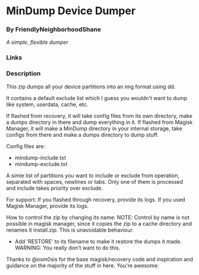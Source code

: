 # MinDump Device Dumper
### By FriendlyNeighborhoodShane
*A simple, flexible dumper*

### Links
### Description
This zip dumps all your device partitions into an img format using dd.

It contains a default exclude list which I guess you wouldn't want to dump like system, userdata, cache, etc.

If flashed from recovery, it will take config files from its own directory, make a dumps directory in there and dump everything in it. If flashed from Magisk Manager, it will make a MinDump directory in your internal storage, take configs from there and make a dumps directory to dump stuff.

Config files are:
- mindump-include.txt
- mindump-exclude.txt

A simle list of partitions you want to include or exclude from operation, separated with spaces, newlines or tabs. Only one of them is processed and include takes priority over exclude.

For support:
If you flashed through recovery, provide its logs.
If you used Magisk Manager, provide its logs.

How to control the zip by changing its name:
NOTE: Control by name is not possible in magisk manager, since it copies the zip to a cache directory and renames it install.zip. This is unavoidable behaviour.

- Add 'RESTORE' to its filename to make it restore the dumps it made. WARNING: You really don't want to do this.

Thanks to @osm0sis for the base magisk/recovery code and inspiration and guidance on the majority of the stuff in here. You're awesome.
